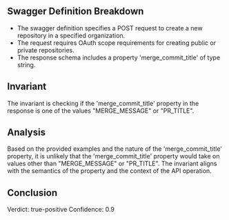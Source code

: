 ## Swagger Definition Breakdown
- The swagger definition specifies a POST request to create a new repository in a specified organization.
- The request requires OAuth scope requirements for creating public or private repositories.
- The response schema includes a property 'merge_commit_title' of type string.

## Invariant
The invariant is checking if the 'merge_commit_title' property in the response is one of the values "MERGE_MESSAGE" or "PR_TITLE".

## Analysis
Based on the provided examples and the nature of the 'merge_commit_title' property, it is unlikely that the 'merge_commit_title' property would take on values other than "MERGE_MESSAGE" or "PR_TITLE". The invariant aligns with the semantics of the property and the context of the API operation.

## Conclusion
Verdict: true-positive
Confidence: 0.9
